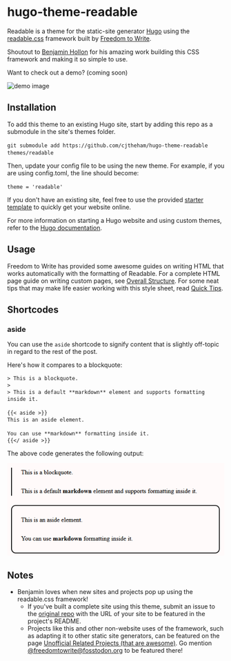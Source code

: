 # hugo-theme-readable

Readable is a theme for the static-site generator [Hugo](https://gohugo.io/) using the [readable.css](https://readable-css.freedomtowrite.org/) framework built by [Freedom to Write](https://freedomtowrite.org/).

Shoutout to [Benjamin Hollon](https://benjaminhollon.com/) for his amazing work building this CSS framework and making it so simple to use.

Want to check out a demo? (coming soon)

![demo image](/docs/demo_image.png)

## Installation

To add this theme to an existing Hugo site, start by adding this repo as a submodule in the site's themes folder.

`git submodule add https://github.com/cjtheham/hugo-theme-readable themes/readable`

Then, update your config file to be using the new theme. For example, if you are using config.toml, the line should become:

`theme = 'readable'`

If you don't have an existing site, feel free to use the provided [starter template](https://github.com/cjtheham/hugo-starter-readable) to quickly get your website online.

For more information on starting a Hugo website and using custom themes, refer to the [Hugo documentation](https://gohugo.io/documentation/).

## Usage

Freedom to Write has provided some awesome guides on writing HTML that works automatically with the formatting of Readable. For a complete HTML page guide on writing custom pages, see [Overall Structure](https://codeberg.org/Freedom-to-Write/readable.css/wiki/Overall-Structure). For some neat tips that may make life easier working with this style sheet, read [Quick Tips](https://codeberg.org/Freedom-to-Write/readable.css/wiki/Quick-Tips).

## Shortcodes

### aside

You can use the `aside` shortcode to signify content that is slightly off-topic in regard to the rest of the post.

Here's how it compares to a blockquote:

```text
> This is a blockquote.
>
> This is a default **markdown** element and supports formatting inside it.

{{< aside >}}
This is an aside element.

You can use **markdown** formatting inside it.
{{</ aside >}}
```

The above code generates the following output:

![Comparing a blockquote to an aside. The blockquote has a thin bar on it's left, while the aside element is inside a nice box with rounded corners.](/docs/blockquote_vs_aside.png)

## Notes

- Benjamin loves when new sites and projects pop up using the readable.css framework!
  - If you've built a complete site using this theme, submit an issue to the [original repo](https://codeberg.org/Freedom-to-Write/readable.css) with the URL of your site to be featured in the project's README.
  - Projects like this and other non-website uses of the framework, such as adapting it to other static site generators, can be featured on the page [Unofficial Related Projects (that are awesome)](https://codeberg.org/Freedom-to-Write/readable.css/wiki/Unofficial-Related-Projects-%28that-are-awesome%29). Go mention [@freedomtowrite@fosstodon.org](https://fosstodon.org/@freedomtowrite) to be featured there!
